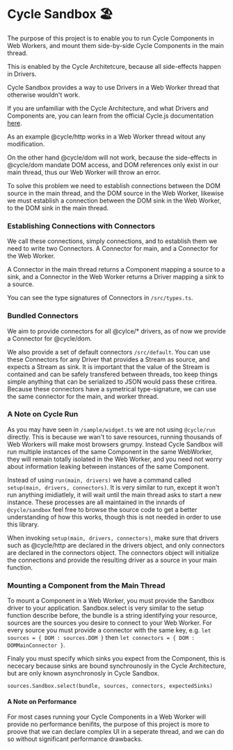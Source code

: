 # Cycle Sandbox 🏖️

The purpose of this project is to enable you to run Cycle Components in Web Workers, and mount them side-by-side Cycle Components in the main thread.

This is enabled by the Cycle Architetcure, because all side-effects happen in Drivers.

Cycle Sandbox provides a way to use Drivers in a Web Worker thread that otherwise wouldn't work.

If you are unfamiliar with the Cycle Architecture, and what Drivers and Components are, you can learn from the official Cycle.js documentation [here](https://cycle.js.org).

As an example @cycle/http works in a Web Worker thread witout any modification.

On the other hand @cycle/dom will not work, because the side-effects in @cycle/dom mandate DOM access, and DOM references only exist in our main thread, thus our Web Worker will throw an error.

To solve this problem we need to establish connections between the DOM source in the main thread, and the DOM source in the Web Worker, likewise we must establish a connection between the DOM sink in the Web Worker, to the DOM sink in the main thread.

### Establishing Connections with Connectors

We call these connections, simply connections, and to establish them we need to write two Connectors.
A Connector for main, and a Connector for the Web Worker.

A Connector in the main thread returns a Component mapping a source to a sink, and a Connector in the Web Worker returns a Driver mapping a sink to a source.

You can see the type signatures of Connectors in ```/src/types.ts```.

### Bundled Connectors

We aim to provide connectors for all @cylce/* drivers, as of now we provide a Connector for @cycle/dom. 

We also provide a set of default connectors ```/src/default```. You can use these Connectors for any Driver that provides a Stream as source, and expects a Stream as sink. It is important that the value of the Stream is contained and can be safely transfered between threads, too keep things simple anything that can be serialized to JSON would pass these critirea. Because these connectors have a symetrical type-signature, we can use the same connector for the main, and worker thread.

### A Note on Cycle Run

As you may have seen in ```/sample/widget.ts``` we are not using ```@cycle/run``` directly. This is because we wan't to save resources, running thousands of Web Workers will make most browsers grumpy. Instead Cycle Sandbox will run multiple instances of the same Component in the same WebWorker, they will remain totally isolated in the Web Worker, and you need not worry about information leaking between instances of the same Component.

Instead of using ```run(main, drivers)``` we have a command called ```setup(main, drivers, connectors)```. It is very similar to run, except it won't run anything imidiatlely, it will wait until the main thread asks to start a new instance. These processes are all maintained in the innards of ```@cycle/sandbox``` feel free to browse the source code to get a better understanding of how this works, though this is not needed in order to use this library.

When invoking ```setup(main, drivers, connectors)```, make sure that drivers such as @cycle/http are declared in the drivers object, and only connectors are declared in the connectors object. The connectors object will initialize the connections and provide the resulting driver as a source in your main function.

### Mounting a Component from the Main Thread

To mount a Component in a Web Worker, you must provide the Sandbox driver to your application.
Sandbox.select is very similar to the setup function describe before, the bundle is a string identifying your resource, sources are the sources you desire to connect to your Web Worker. For every source you must provide a connector with the same key, e.g. ```let sources = { DOM : sources.DOM }``` then ```let connectors = { DOM : DOMMainConnector }```. 

Finaly you must specify which sinks you expect from the Component, this is nececary because sinks are bound synchrounosly in the Cycle Architecture, but are only known asynchronosly in Cycle Sandbox.

```sources.Sandbox.select(bundle, sources, connectors, expectedSinks)```

#### A Note on Performance

For most cases running your Cycle Components in a Web Worker will provide no performance benifits, the purpose of this project is more to proove that we can declare complex UI in a seperate thread, and we can do so without significant performance drawbacks.